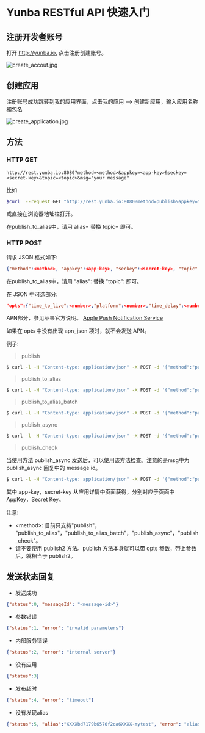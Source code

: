 # Yunba RESTful API 快速入门

## 注册开发者账号

打开 <http://yunba.io>, 点击注册创建账号。

![create_accout.jpg](https://raw.githubusercontent.com/yunba/docs/master/image/register_account.png)

## 创建应用
注册账号成功跳转到我的应用界面，点击我的应用 --> 创建新应用，输入应用名称和包名

![create_application.jpg](https://raw.githubusercontent.com/yunba/docs/master/image/create_app.png)

## 方法

### HTTP GET

```url
http://rest.yunba.io:8080?method=<method>&appkey=<app-key>&seckey=<secret-key>&topic=<topic>&msg="your message"
```

比如

```bash
$curl  --request GET "http://rest.yunba.io:8080?method=publish&appkey=5316bd7179b6570f2ca6e20b&seckey=sec-qaAQOCmuFL22b0mv78hcOEyc9DzB9q0zesIfBAereaN6FAcb&topic=helllo&msg="Thistest""
```

或直接在浏览器地址栏打开。

在publish_to_alias中，请用 alias=<alias> 替换 topic=<topic> 即可。

### HTTP POST 

请求 JSON 格式如下:

```json
{"method":<method>, "appkey":<app-key>, "seckey":<secret-key>, "topic":<topic>, "msg":<message>}
```
在publish_to_alias中，请用 "alias":<alias> 替换 "topic":<topic> 即可。

在 JSON 中可选部分:

```json
"opts":{"time_to_live":<number>,"platform":<number>,"time_delay":<number>,"location":<string>,"qos":<number>,"apn_json":{"aps":{"alert":<string>,"badge":<number>,"sound":<string>,"priority":<number>,"expiration":<number>,"content-available":<number>}}}
```

APN部分，参见苹果官方说明。 [Apple Push Notification Service](https://developer.apple.com/library/ios/documentation/NetworkingInternet/Conceptual/RemoteNotificationsPG/Chapters/ApplePushService.html#//apple_ref/doc/uid/TP40008194-CH100-SW12 "A")

如果在 opts 中没有出现 apn_json 项时，就不会发送 APN。

例子:

> publish

```bash
$ curl -l -H "Content-type: application/json" -X POST -d '{"method":"publish", "appkey":"53ea21cd4e9f46851d5a57b5", "seckey":"sec-QMirTLEpuNC6tIUynXXXXNfrlWDbgDV64iDnjdni4QFyXXXX", "topic":"rocket", "msg":"just test"}' http://rest.yunba.io:8080
```

> publish_to_alias 


```bash
$ curl -l -H "Content-type: application/json" -X POST -d '{"method":"publish_to_alias", "appkey": "XXXXbd7179b6570f2ca6XXXX", "seckey":"sec-XXXXOCmuFL22b0mv78hcOEyc9DzB9q0zesIfBAereaN6XXXX", "alias":"alias_mqttc_sub", "msg":"message from RESTful API", "opts":{"time_to_live":20000}}' http://rest.yunba.io:8080
```

> publish_to_alias_batch


```bash
$ curl -l -H "Content-type: application/json" -X POST -d '{"method":"publish_to_alias_batch", "appkey":"XXXXbd7179b6570f2ca6XXXX", "seckey":"sec-XXXXOCmuFL22b0mv78hcOEyc9DzB9q0zesIfBAereaN6XXXX", "aliases":["mytest", "mytest2"], "msg":"test restful api publish_to_alias_batch 2", "opts":{"time_to_live": 20}}' http://rest.yunba.io:8080
```

>publish_async

```bash
$ curl -l -H "Content-type: application/json" -X POST -d '{"method":"publish_async", "appkey":"53ea21cd4e9f46851d5a57b5", "seckey":"sec-QMirTLEpuNC6tIUynXXXXNfrlWDbgDV64iDnjdni4QFyXXXX", "topic":"rocket", "msg":"just test"}' http://rest.yunba.io:8080
```

>publish_check

当使用方法 publish_async 发送后，可以使用该方法检查。注意的是msg中为 publish_async 回复中的 message id。

```bash
$ curl -l -H "Content-type: application/json" -X POST -d '{"method":"publish_check", "appkey":"53ea21cd4e9f46851d5a57b5", "seckey":"sec-QMirTLEpuNC6tIUynXXXXNfrlWDbgDV64iDnjdni4QFyXXXX", "topic":"rocket", "msg":"<message-id>"}' http://rest.yunba.io:8080
```

其中 app-key，secret-key 从应用详情中页面获得，分别对应于页面中 AppKey，Secret Key。

注意:

* <method\>: 目前只支持"publish"， "publish_to_alias"，"publish_to_alias_batch"，"publish_async"，"publish_check"。
* 请不要使用 publish2 方法。publish 方法本身就可以带 opts 参数，带上参数后，就相当于 publish2。

## 发送状态回复

* 发送成功

```json
{"status":0, "messageId": "<message-id>"}
```

* 参数错误

```json
{"status":1, "error": "invalid parameters"}
```

* 内部服务错误

```json
{"status":2, "error": "internal server"}
```

* 没有应用

```json
{"status":3}
```

* 发布超时

```json
{"status":4, "error": "timeout"}
```
 * 没有发现alias
 
```json
{"status":5, "alias":"XXXXbd7179b6570f2ca6XXXX-mytest", "error": "alias not found"}
```
